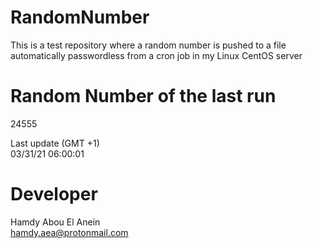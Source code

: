# RandomNumber    
This is a test repository where a random number is pushed to a file automatically passwordless from a cron job in my Linux CentOS server    
# Random Number of the last run   
24555
      
Last update (GMT +1)    
03/31/21 06:00:01
# Developer    
Hamdy Abou El Anein   
hamdy.aea@protonmail.com
